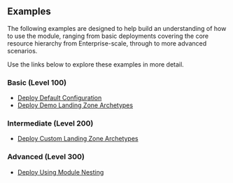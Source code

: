 ## Examples

The following examples are designed to help build an understanding of how to use the module, ranging from basic deployments covering the core resource hierarchy from Enterprise-scale, through to more advanced scenarios.

Use the links below to explore these examples in more detail.

### Basic (Level 100)
- [Deploy Default Configuration][wiki_deploy_default_configuration]
- [Deploy Demo Landing Zone Archetypes][wiki_deploy_demo_landing_zone_archetypes]

### Intermediate (Level 200)
- [Deploy Custom Landing Zone Archetypes][wiki_deploy_custom_landing_zone_archetypes]

### Advanced (Level 300)
- [Deploy Using Module Nesting][wiki_deploy_using_module_nesting]

 [//]: # (************************)
 [//]: # (INSERT LINK LABELS BELOW)
 [//]: # (************************)

[wiki_deploy_default_configuration]: https://github.com/Azure/terraform-azurerm-caf-enterprise-scale/wiki/%5BExamples%5D-Deploy-Default-Configuration "Wiki - Deploy Default Configuration"
[wiki_deploy_demo_landing_zone_archetypes]: https://github.com/Azure/terraform-azurerm-caf-enterprise-scale/wiki/%5BExamples%5D-Deploy-Demo-Landing-Zone-Archetypes "Wiki - Deploy Demo Landing Zone Archetypes"
[wiki_deploy_custom_landing_zone_archetypes]: https://github.com/Azure/terraform-azurerm-caf-enterprise-scale/wiki/%5BExamples%5D-Deploy-Custom-Landing-Zone-Archetypes "Wiki - Deploy Custom Landing Zone Archetypes"
[wiki_deploy_using_module_nesting]: https://github.com/Azure/terraform-azurerm-caf-enterprise-scale/wiki/%5BExamples%5D-Deploy-Using-Module-Nesting "Wiki - Deploy Using Module Nesting"
